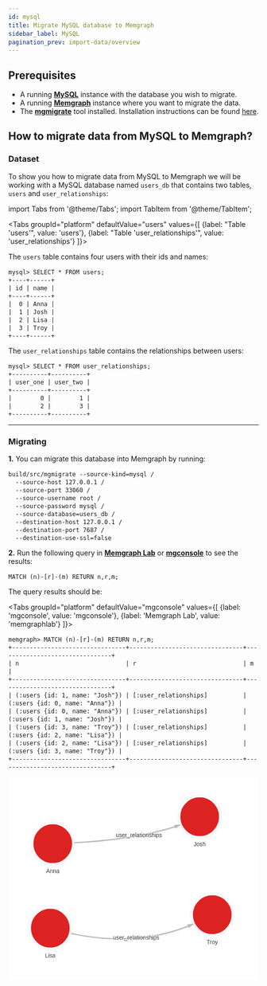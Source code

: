 ```yaml
---
id: mysql
title: Migrate MySQL database to Memgraph
sidebar_label: MySQL
pagination_prev: import-data/overview
---
```


## Prerequisites

* A running **[MySQL](https://www.mysql.com/)** instance with the database you wish to migrate.
* A running **[Memgraph](https://memgraph.com/product)** instance where you want to migrate the data.
* The **[mgmigrate](https://github.com/memgraph/mgmigrate)** tool installed.
  Installation instructions can be found
  [here](https://github.com/memgraph/mgmigrate).

## How to migrate data from MySQL to Memgraph?

### Dataset

To show you how to migrate data from MySQL to Memgraph we will be working with a
MySQL database named `users_db` that contains two tables, `users` and
`user_relationships`:

import Tabs from '@theme/Tabs';
import TabItem from '@theme/TabItem';

<Tabs
  groupId="platform"
  defaultValue="users"
  values={[
    {label: "Table 'users'", value: 'users'},
    {label: "Table 'user_relationships'", value: 'user_relationships'}
  ]}>
  <TabItem value="users">

The `users` table contains four users with their ids and names:

```console
mysql> SELECT * FROM users;
+----+------+
| id | name |
+----+------+
|  0 | Anna |
|  1 | Josh |
|  2 | Lisa |
|  3 | Troy |
+----+------+
```

  </TabItem>
  <TabItem value='user_relationships'>

The `user_relationships` table contains the relationships between users:

```console
mysql> SELECT * FROM user_relationships;
+----------+----------+
| user_one | user_two |
+----------+----------+
|        0 |        1 |
|        2 |        3 |
+----------+----------+
```

  </TabItem>
</Tabs>

_____

### Migrating

**1.** You can migrate this database into Memgraph by running:

```console
build/src/mgmigrate --source-kind=mysql /
  --source-host 127.0.0.1 /
  --source-port 33060 /
  --source-username root /
  --source-password mysql /
  --source-database=users_db /
  --destination-host 127.0.0.1 /
  --destination-port 7687 /
  --destination-use-ssl=false
```

**2.** Run the following query in **[Memgraph Lab](https://memgraph.com/product/lab)** or **[mgconsole](/connect-to-memgraph/mgconsole.md)** to see the results:

```cypher
MATCH (n)-[r]-(m) RETURN n,r,m;
```

The query results should be:

<Tabs
  groupId="platform"
  defaultValue="mgconsole"
  values={[
    {label: 'mgconsole', value: 'mgconsole'},
    {label: 'Memgraph Lab', value: 'memgraphlab'}
  ]}>
  <TabItem value="mgconsole">

```console
memgraph> MATCH (n)-[r]-(m) RETURN n,r,m;
+--------------------------------+--------------------------------+--------------------------------+
| n                              | r                              | m                              |
+--------------------------------+--------------------------------+--------------------------------+
| (:users {id: 1, name: "Josh"}) | [:user_relationships]          | (:users {id: 0, name: "Anna"}) |
| (:users {id: 0, name: "Anna"}) | [:user_relationships]          | (:users {id: 1, name: "Josh"}) |
| (:users {id: 3, name: "Troy"}) | [:user_relationships]          | (:users {id: 2, name: "Lisa"}) |
| (:users {id: 2, name: "Lisa"}) | [:user_relationships]          | (:users {id: 3, name: "Troy"}) |
+--------------------------------+--------------------------------+--------------------------------+
```

  </TabItem>
  <TabItem value='memgraphlab'>

![memgraph-docs-mgmigrate-results](../../data/import-data/memgraph-docs-mgmigrate-results.png)

  </TabItem>
</Tabs>
